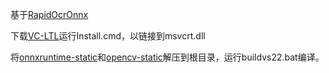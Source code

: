 基于[RapidOcrOnnx](https://github.com/RapidAI/RapidOcrOnnx)

下载[VC-LTL](https://github.com/HIllya51/LunaOCR/releases/download/save/VC-LTL-5.0.9-Binary.7z)运行Install.cmd，以链接到msvcrt.dll

将[onnxruntime-static](https://github.com/HIllya51/LunaOCR/releases/download/save/onnxruntime-static.zip)和[opencv-static](https://github.com/HIllya51/LunaOCR/releases/download/save/opencv-static.zip)解压到根目录，运行buildvs22.bat编译。
